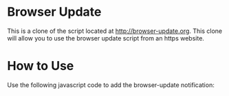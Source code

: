 Browser Update
==

This is a clone of the script located at http://browser-update.org. This clone will allow you to use the browser update
script from an https website.

How to Use
==
Use the following javascript code to add the browser-update notification:

<script type="text/javascript"> 
var $buoop = {} 
$buoop.ol = window.onload; 
window.onload=function(){ 
 try {if ($buoop.ol) $buoop.ol();}catch (e) {} 
 var e = document.createElement("script"); 
 e.setAttribute("type", "text/javascript");
 if (window.location.protocol == "https:") {
   e.setAttribute("src", "https://raw.github.com/guillaumev/bu/master/update.js");
 }
 else {
   e.setAttribute("src", "http://browser-update.org/update.js"); 
 }
 document.body.appendChild(e); 
} 
</script> 
